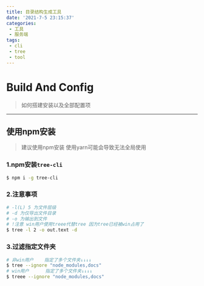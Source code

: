 ```yaml
---
title: 目录结构生成工具
date: '2021-7-5 23:15:37'
categories:
 - 工具
 - 服务端
tags:
 - cli
 - tree
 - tool
---
```


# Build And Config

> 如何搭建安装以及全部配置项

---

## 使用npm安装

> 建议使用npm安装  使用yarn可能会导致无法全局使用

### 1.npm安装``tree-cli``

```bash
$ npm i -g tree-cli
```

### 2.注意事项

```bash
# -l(L) 5 为文件层级
# -d 为仅导出文件目录
# -o 为输出到文件
# !注意 win用户使用treee代替tree 因为tree已经被win占用了
$ tree -l 2 -o out.text -d
```

### 3.过滤指定文件夹

```bash
# 非win用户    指定了多个文件夹↓↓↓↓
$ tree --ignore "node_modules,docs"
# win用户	     指定了多个文件夹↓↓↓↓
$ treee --ignore "node_modules,docs"
```

